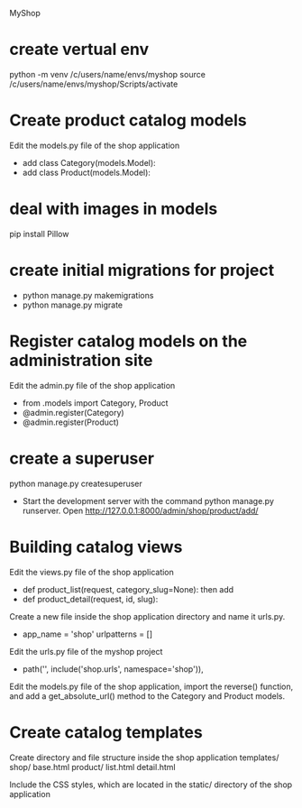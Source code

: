 MyShop
# create vertual env
python -m venv /c/users/name/envs/myshop
source /c/users/name/envs/myshop/Scripts/activate

# Create product catalog models
Edit the models.py file of the shop application
- add class Category(models.Model):
- add class Product(models.Model):

# deal with images in models
pip install Pillow

# create initial migrations for project
- python manage.py makemigrations
- python manage.py migrate 

# Register catalog models on the administration site
Edit the admin.py file of the shop application
- from .models import Category, Product
- @admin.register(Category)
- @admin.register(Product)

# create a superuser
python manage.py createsuperuser

- Start the development server with the command python manage.py runserver.
Open http://127.0.0.1:8000/admin/shop/product/add/

# Building catalog views
Edit the views.py file of the shop application
- def product_list(request, category_slug=None):
then add
- def product_detail(request, id, slug):

Create a new file inside the shop application directory and name it urls.py.
- app_name = 'shop'
  urlpatterns = []

Edit the urls.py file of the myshop project
- path('', include('shop.urls', namespace='shop')),

Edit the models.py file of the shop application, import the reverse() function,
and add a get_absolute_url() method to the Category and Product models.

# Create catalog templates
Create directory and file structure inside the shop application
templates/
   shop/
        base.html
        product/
            list.html
            detail.html

Include the CSS styles, which are located in the static/ directory of the
shop application            